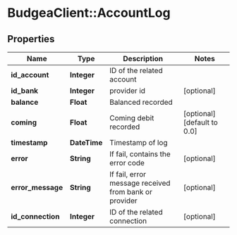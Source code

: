 # BudgeaClient::AccountLog

## Properties
Name | Type | Description | Notes
------------ | ------------- | ------------- | -------------
**id_account** | **Integer** | ID of the related account | 
**id_bank** | **Integer** | provider id | [optional] 
**balance** | **Float** | Balanced recorded | 
**coming** | **Float** | Coming debit recorded | [optional] [default to 0.0]
**timestamp** | **DateTime** | Timestamp of log | 
**error** | **String** | If fail, contains the error code | [optional] 
**error_message** | **String** | If fail, error message received from bank or provider | [optional] 
**id_connection** | **Integer** | ID of the related connection | [optional] 


